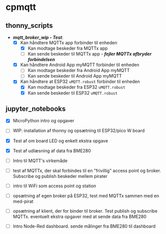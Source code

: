 # cpmqtt

## thonny_scripts

 * ***mqtt_broker_wip - Test***:
     * [x] Kan håndtere MQTTx app forbinder til enheden
        * [x] Kan modtage beskeder fra MQTTx app
        * [ ] Kan sende beskeder til MQTTx app - ***fejler MQTTx afbryder forbindelsen***
     * [x] Kan håndtere Android App myMQTT forbinder til enheden
       * [ ] Kan modtage beskeder fra Android App myMQTT
       * [ ] Kan sende beskeder til Android App myMQTT
     * [x] Kan håndtere at ESP32 `uMQTT.robust` forbinder til enheden
       * [x] Kan modtage beskeder fra ESP32 `uMQTT.robust`
       * [x] Kan sende beskeder til ESP32 `uMQTT.robust` 

## jupyter_notebooks

   - [x] MicroPython intro og opgaver
   - [ ] WIP: installation af thonny og opsætning til ESP32/pico W board
   - [x] Test af om board LED og enkelt ekstra opgave
   - [x] Test af udlæsning af data fra BME280

   - [ ] Intro til MQTT's virkemåde
   - [ ] test af MQTTx, der skal forbindes til en "frivillig" access point og broker. Subscribe og publish beskeder mellem pirater
   - [ ] intro til WiFi som access point og station
   - [ ] opsætning af egen broker på ESP32, test med MQTTx sammen med en med-pirat
   - [ ] opsætning af klient, der for binder til broker. Test publish og subscribe MQTTx. eventuelt ekstra opgaver med at sende data fra BME280
   - [ ] Intro Node-Red dashboard. sende målinger fra BME280 til dashboard
